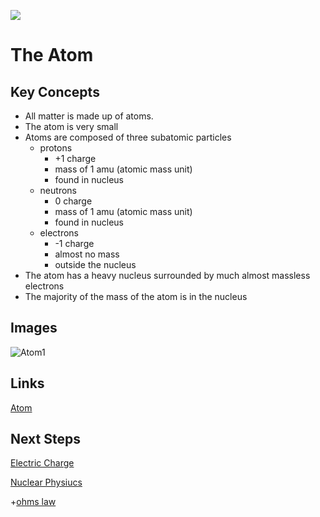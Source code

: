 [![](https://github.com/mixmix/hypermarkdown/raw/master/hypermarkdown_badge.png)](https://hypermarkdown.herokuapp.com)

The Atom
========

Key Concepts
------------
- All matter is made up of atoms.
- The atom is very small
- Atoms are composed of three subatomic particles
  - protons
    - +1 charge
    - mass of 1 amu (atomic mass unit)
    - found in nucleus
  - neutrons
    - 0 charge
    - mass of 1 amu (atomic mass unit)
    - found in nucleus
  - electrons
    - -1 charge
    - almost no mass
    - outside the nucleus
- The atom has a heavy nucleus surrounded by much almost massless electrons
- The majority of the mass of the atom is in the nucleus


Images
-------
![Atom1](http://www.ducksters.com/science/atom.gif)


Links
------
[Atom](https://www.youtube.com/watch?v=_lNF3_30lUE)


Next Steps
------------

[Electric Charge](https://www.youtube.com/watch?v=_lNF3_30lUE)

[Nuclear Physiucs](https://www.youtube.com/watch?v=_lNF3_30lUE)



+[ohms law](https://github.com/mixmix/nice_eqns/blob/master/physics/ohms_law.md)

